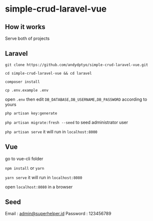 # simple-crud-laravel-vue

## How it works
Serve both of projects

## Laravel
`git clone https://github.com/andydptyo/simple-crud-laravel-vue.git`

`cd simple-crud-laravel-vue && cd laravel`

`composer install`

`cp .env.example .env`

open `.env` then edit `DB_DATABASE,DB_USERNAME,DB_PASSWORD` according to yours

`php artisan key:generate`

`php artisan migrate:fresh --seed` to seed administrator user

`php artisan serve` it will run in `localhost:8000`

## Vue
go to vue-cli folder

`npm install` or `yarn`

`yarn serve` it will run in `localhost:8080`

open `localhost:8080` in a browser

## Seed
Email : admin@superhelper.id
Password : 123456789
